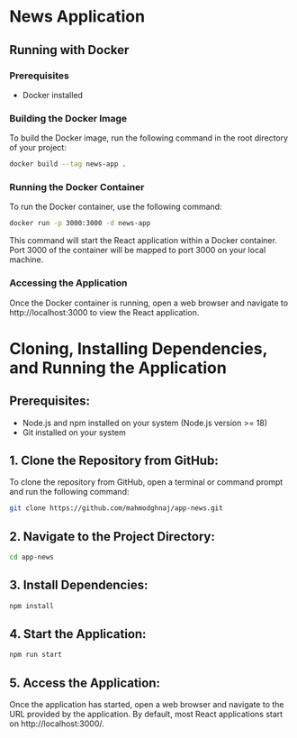 # News Application

## Running with Docker

### Prerequisites

- Docker installed

### Building the Docker Image

To build the Docker image, run the following command in the root directory of your project:

```bash
docker build --tag news-app .
```

### Running the Docker Container

To run the Docker container, use the following command:

```bash
docker run -p 3000:3000 -d news-app
```

This command will start the React application within a Docker container. Port 3000 of the container will be mapped to port 3000 on your local machine.

### Accessing the Application

Once the Docker container is running, open a web browser and navigate to http://localhost:3000 to view the React application.

# Cloning, Installing Dependencies, and Running the Application

## Prerequisites:

- Node.js and npm installed on your system (Node.js version >= 18)
- Git installed on your system

## 1. Clone the Repository from GitHub:

To clone the repository from GitHub, open a terminal or command prompt and run the following command:

```sh
git clone https://github.com/mahmodghnaj/app-news.git
```

## 2. Navigate to the Project Directory:

```sh
cd app-news
```

## 3. Install Dependencies:

```sh
npm install
```

## 4. Start the Application:

```sh
npm run start
```

## 5. Access the Application:

Once the application has started, open a web browser and navigate to the URL provided by the application. By default, most React applications start on http://localhost:3000/.
